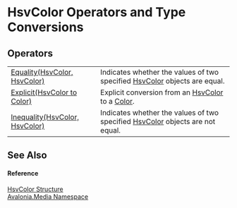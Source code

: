 # HsvColor Operators and Type Conversions




## Operators
<table>
<tr>
<td><a href="M_Avalonia_Media_HsvColor_op_Equality">Equality(HsvColor, HsvColor)</a></td>
<td>Indicates whether the values of two specified <a href="T_Avalonia_Media_HsvColor">HsvColor</a> objects are equal.</td>
</tr>
<tr>
<td><a href="M_Avalonia_Media_HsvColor_op_Explicit">Explicit(HsvColor to Color)</a></td>
<td>Explicit conversion from an <a href="T_Avalonia_Media_HsvColor">HsvColor</a> to a <a href="T_Avalonia_Media_Color">Color</a>.</td>
</tr>
<tr>
<td><a href="M_Avalonia_Media_HsvColor_op_Inequality">Inequality(HsvColor, HsvColor)</a></td>
<td>Indicates whether the values of two specified <a href="T_Avalonia_Media_HsvColor">HsvColor</a> objects are not equal.</td>
</tr>
</table>

## See Also


#### Reference
<a href="T_Avalonia_Media_HsvColor">HsvColor Structure</a>  
<a href="N_Avalonia_Media">Avalonia.Media Namespace</a>  
